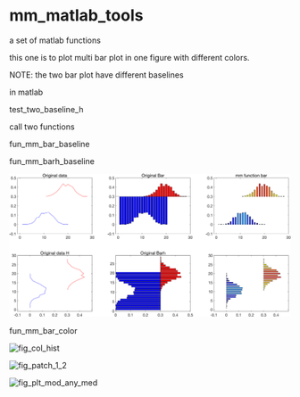 # mm_matlab_tools
 a set of matlab functions

 this one is to plot multi bar plot in one figure
 with different colors. 

 NOTE: the two bar plot have different baselines
 

 in matlab 

 test_two_baseline_h

 call two functions
 
 fun_mm_bar_baseline
 
 fun_mm_barh_baseline
 
![differen base line, bar, barh](https://github.com/meatball1982/mm_matlab_tools/blob/main/fig_mm_bar_diff_base_line.png)

fun_mm_bar_color

![fig_col_hist](https://github.com/user-attachments/assets/d9584d84-cd11-4241-8870-ed55c729d87d)

![fig_patch_1_2](https://github.com/user-attachments/assets/04da4ed9-3fea-4dc4-9b2b-a23c266dbbbf)


![fig_plt_mod_any_med](https://github.com/user-attachments/assets/c2a9e139-b8cb-449f-b999-735e8cc8fef3)
